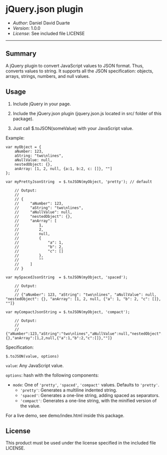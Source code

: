 jQuery.json plugin
==================

- *Author*: Daniel David Duarte
- *Version*: 1.0.0
- *License*: See included file LICENSE

---------------------------------------------


Summary
-------

A jQuery plugin to convert JavaScript values to JSON format. Thus, converts
values to string.
It supports all the JSON specification: objects, arrays, strings, numbers, and
null values.


Usage
-----

1) Include jQuery in your page.

2) Include the jQuery.json plugin (jquery.json.js located in src/ folder of this package).

3) Just call $.toJSON(someValue) with your JavaScript value.

Example:

    var myObject = {
        aNumber: 123,
        aString: "two\nlines",
        aNullValue: null,
        nestedObject: {},
        anArray: [1, 2, null, {a:1, b:2, c: []}, ""]
    };

    var myPrettyJsonString  = $.toJSON(myObject, 'pretty'); // default

        // Output:
        //
        // {
        //     "aNumber": 123,
        //     "aString": "two\nlines",
        //     "aNullValue": null,
        //     "nestedObject": {},
        //     "anArray": [
        //         1,
        //         2,
        //         null,
        //         {
        //             "a": 1,
        //             "b": 2,
        //             "c": []
        //         },
        //         ""
        //     ]
        // }

    var mySpacedJsonString  = $.toJSON(myObject, 'spaced');

        // Output:
        //
        // {"aNumber": 123, "aString": "two\nlines", "aNullValue": null, "nestedObject": {}, "anArray": [1, 2, null, {"a": 1, "b": 2, "c": []}, ""]}

    var myCompactJsonString = $.toJSON(myObject, 'compact');

        // Output:
        //
        // {"aNumber":123,"aString":"two\nlines","aNullValue":null,"nestedObject":{},"anArray":[1,2,null,{"a":1,"b":2,"c":[]},""]}

Specification:

`$.toJSON(value, options)`

`value`: Any JavaScript value.

`options`: hash with the following components:

- `mode`: One of `'pretty'`, `'spaced'`, `'compact'` values. Defaults to `'pretty'`.
  - `'pretty'`: Generates a multiline indented string.
  - `'spaced'`: Generates a one-line string, adding spaced as separators.
  - `'compact'`: Generates a one-line string, with the minified version of the value.

For a live demo, see demo/index.html inside this package.


License
-------

This product must be used under the license specified in the included file LICENSE.
